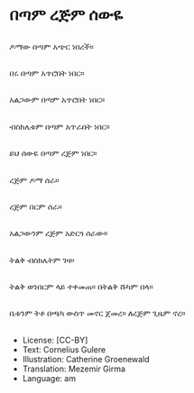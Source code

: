 # በጣም ረጅም ሰውዬ

##
ዶማው በጣም አጭር ነበረች።

##
በሩ በጣም አጥሮበት ነበር።

##
አልጋውም በጣም አጥሮበት ነበር።

##
ብስክሌቱም በጣም አጥራበት ነበር።

##
ይህ ሰውዬ በጣም ረጅም ነበር።

##
ረጅም ዶማ ሰራ።

##
ረጅም በርም ሰራ።

##
አልጋውንም ረጅም አድርጎ ሰራው።

##
ትልቅ ብስክሌትም ገዛ።

##
ትልቅ ወንበርም ላይ ተቀመጠ። በትልቅ ሹካም በላ።

##
ቤቱንም ትቶ በጫካ ውስጥ መኖር ጀመረ። ለረጅም ጊዜም ኖረ።
 
##
* License: [CC-BY]
* Text: Cornelius Gulere
* Illustration: Catherine Groenewald
* Translation: Mezemir Girma
* Language: am

